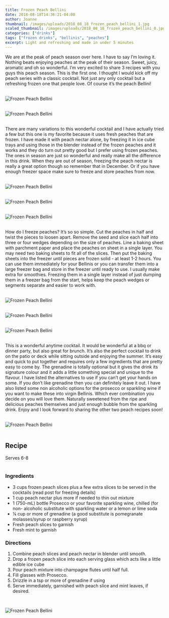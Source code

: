 ```yaml
---
title: Frozen Peach Bellini
date: 2018-08-18T14:36:21-04:00
author: Joanne
thumbnail: /images/uploads/2018_08_18_frozen_peach_bellini_1.jpg
scaled_thumbnail: /images/uploads/2018_08_18_frozen_peach_bellini_0.jpg
categories: ["drinks"]
tags: ["frozen drinks", "bellinis", "peaches"]
excerpt: Light and refreshing and made in under 5 minutes
---
```


We are at the peak of peach season over here. I have to say I’m loving it. Nothing beats enjoying peaches at the peak of their season. Sweet, juicy, aromatic and oh so wonderful. I’m very excited to share 3 recipes with you guys this peach season. This is the first one. I thought I would kick off my peach series with a classic cocktail. Not just any only cocktail but a refreshing frozen one that people love. Of course it’s the peach Bellini!
</br>
</br>

![Frozen Peach Bellini](/images/uploads/2018_08_18_frozen_peach_bellini_2.jpg)
</br>
</br>

![Frozen Peach Bellini](/images/uploads/2018_08_18_frozen_peach_bellini_3.jpg)
</br>
</br>

There are many variations to this wonderful cocktail and I have actually tried a few but this one is my favorite because it uses fresh peaches that are frozen. I have made it with peach nectar alone, by freezing it in ice cube trays and using those in the blender instead of the frozen peaches and it works and they do turn out pretty good but I prefer using frozen peaches. The ones in season are just so wonderful and really make all the difference in this drink. When they are out of season, freezing the peach nectar is really a great option though so remember that in December. Or if you have enough freezer space make sure to freeze and store peaches from now.
</br>
</br>

![Frozen Peach Bellini](/images/uploads/2018_08_18_frozen_peach_bellini_4.jpg)
</br>
</br>

![Frozen Peach Bellini](/images/uploads/2018_08_18_frozen_peach_bellini_5.jpg)
</br>
</br>

![Frozen Peach Bellini](/images/uploads/2018_08_18_frozen_peach_bellini_6.jpg)
</br>
</br>

How do I freeze peaches? It’s so so simple. Cut the peaches in half and twist the pieces to loosen apart. Remove the seed and slice each half into three or four wedges depending on the size of peaches. Line a baking sheet with parchment paper and place the peaches on sheet in a single layer. You may need two baking sheets to fit all of the slices. Then put the baking sheets into the freezer until pieces are frozen solid - at least 1-2 hours. You can use them immediately for your Bellinis or you can transfer them into a large freezer bag and store in the freezer until ready to use. I usually make extra for smoothies. Freezing them in a single layer instead of just dumping them in a freezer bag from the start, helps keep the peach wedges or segments separate and easier to work with.
</br>
</br>

![Frozen Peach Bellini](/images/uploads/2018_08_18_frozen_peach_bellini_7.jpg)
</br>
</br>

![Frozen Peach Bellini](/images/uploads/2018_08_18_frozen_peach_bellini_8.jpg)
</br>
</br>

![Frozen Peach Bellini](/images/uploads/2018_08_18_frozen_peach_bellini_9.jpg)
</br>
</br>

This is a wonderful anytime cocktail. It would be wonderful at a bbq or dinner party, but also great for brunch. It’s also the perfect cocktail to drink on the patio or deck while sitting outside and enjoying the summer. It’s easy and quick to put together and requires only a few ingredients that are pretty easy to come by. The grenadine is totally optional but it gives the drink its signature colour and it adds a little something special and unique to the flavour. I have listed the alternatives to use if you can’t get your hands on some. If you don’t like grenadine then you can definitely leave it out. I have also listed some non alcoholic options for the prosecco or sparkling wine if you want to make these into virgin Bellinis. Which ever combination you decide on you will love them. Naturally sweetened from the ripe and delicious peaches themselves and just enough bubble from the sparkling drink. Enjoy and I look forward to sharing the other two peach recipes soon!
</br>
</br>

![Frozen Peach Bellini](/images/uploads/2018_08_18_frozen_peach_bellini_10.jpg)
</br>
</br>

## Recipe
Serves 6-8
</br>
</br>

### Ingredients

* 3 cups frozen peach slices plus a few extra slices to be served in the cocktails (read post for freezing details)
* 1 cup peach nectar plus more if needed to thin out mixture
* 1 (750-mL) bottle Prosecco or your favorite sparkling wine, chilled (for non- alcoholic substitute with sparkling water or a lemon or lime soda
* &frac14; cup or more of grenadine (a good substitute is pomegranate molasses/syrup or raspberry syrup) 
* Fresh peach slices to garnish
* Fresh mint to garnish 

### Directions

1. Combine peach slices and peach nectar in blender until smooth.
2. Drop a frozen peach slice into each serving glass which acts like a little edible ice cube
3. Pour peach mixture into champagne flutes until half full. 
4. Fill glasses with Prosecco.
5. Drizzle in a tsp or more of grenadine if using
6. Serve immediately, garnished with peach slice and mint leaves, if desired.
</br>

![Frozen Peach Bellini](/images/uploads/2018_08_18_frozen_peach_bellini_11.jpg)
